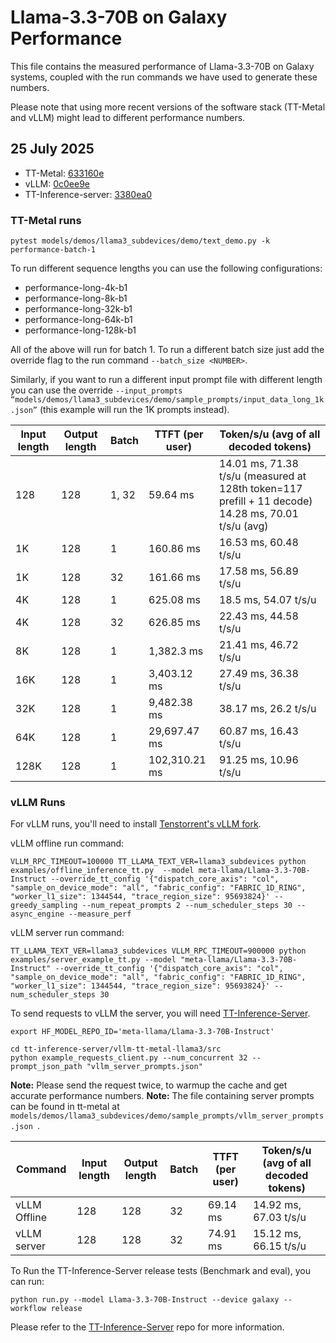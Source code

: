 # Llama-3.3-70B on Galaxy Performance

This file contains the measured performance of Llama-3.3-70B on Galaxy systems, coupled with the run commands we have used to generate these numbers.

Please note that using more recent versions of the software stack (TT-Metal and vLLM) might lead to different performance numbers.


## 25 July 2025

- TT-Metal: [633160e](https://github.com/tenstorrent/tt-metal/commit/633160efc176b71dc35b6d15be0e9421b986493d)
- vLLM: [0c0ee9e](https://github.com/tenstorrent/vllm/commit/0c0ee9e6d81bbb26d44229992ad2273e8ea1052b)
- TT-Inference-server: [3380ea0](https://github.com/tenstorrent/tt-inference-server/commit/3380ea073e53f20ea782626f42c406e5cf4260c8)


### TT-Metal runs

```
pytest models/demos/llama3_subdevices/demo/text_demo.py -k performance-batch-1
```
To run different sequence lengths you can use the following configurations:
- performance-long-4k-b1
- performance-long-8k-b1
- performance-long-32k-b1
- performance-long-64k-b1
- performance-long-128k-b1

All of the above will run for batch 1. To run a different batch size just add the override flag to the run command `--batch_size <NUMBER>`.

Similarly, if you want to run a different input prompt file with different length you can use the override `--input_prompts “models/demos/llama3_subdevices/demo/sample_prompts/input_data_long_1k.json”` (this example will run the 1K prompts instead).

| Input length | Output length | Batch  | TTFT (per user)   | Token/s/u (avg of all decoded tokens)                                        |
|--------------|---------------|--------|-------------------|------------------------------------------------------------------------------|
| 128          | 128           | 1, 32  | 59.64 ms          | 14.01 ms, 71.38 t/s/u (measured at 128th token=117 prefill + 11 decode) <br> 14.28 ms, 70.01 t/s/u (avg) |
| 1K           | 128           | 1      | 160.86 ms         | 16.53 ms, 60.48 t/s/u                                                    |
| 1K           | 128           | 32     | 161.66 ms         | 17.58 ms, 56.89 t/s/u                                                     |
| 4K           | 128           | 1      | 625.08 ms         | 18.5 ms, 54.07 t/s/u                                                      |
| 4K           | 128           | 32     | 626.85 ms         | 22.43 ms, 44.58 t/s/u                                                     |
| 8K           | 128           | 1      | 1,382.3 ms        | 21.41 ms, 46.72 t/s/u                                                     |
| 16K          | 128           | 1      | 3,403.12 ms       | 27.49 ms, 36.38 t/s/u                                                     |
| 32K          | 128           | 1      | 9,482.38 ms       | 38.17 ms, 26.2 t/s/u                                                      |
| 64K          | 128           | 1      | 29,697.47 ms      | 60.87 ms, 16.43 t/s/u                                                     |
| 128K         | 128           | 1      | 102,310.21 ms     | 91.25 ms, 10.96 t/s/u                                                     |

### vLLM Runs

For vLLM runs, you'll need to install [Tenstorrent's vLLM fork](https://github.com/tenstorrent/vllm/blob/dev/tt_metal/README.md).

vLLM offline run command:
```
VLLM_RPC_TIMEOUT=100000 TT_LLAMA_TEXT_VER=llama3_subdevices python examples/offline_inference_tt.py  --model meta-llama/Llama-3.3-70B-Instruct --override_tt_config '{"dispatch_core_axis": "col", "sample_on_device_mode": "all", "fabric_config": "FABRIC_1D_RING", "worker_l1_size": 1344544, "trace_region_size": 95693824}' --greedy_sampling --num_repeat_prompts 2 --num_scheduler_steps 30 --async_engine --measure_perf
```

vLLM server run command:
```
TT_LLAMA_TEXT_VER=llama3_subdevices VLLM_RPC_TIMEOUT=900000 python examples/server_example_tt.py --model "meta-llama/Llama-3.3-70B-Instruct" --override_tt_config '{"dispatch_core_axis": "col", "sample_on_device_mode": "all", "fabric_config": "FABRIC_1D_RING", "worker_l1_size": 1344544, "trace_region_size": 95693824}' --num_scheduler_steps 30
```

To send requests to vLLM the server, you will need [TT-Inference-Server](https://github.com/tenstorrent/tt-inference-server/tree/dev).
```
export HF_MODEL_REPO_ID='meta-llama/Llama-3.3-70B-Instruct'

cd tt-inference-server/vllm-tt-metal-llama3/src
python example_requests_client.py --num_concurrent 32 --prompt_json_path "vllm_server_prompts.json"
```

**Note:** Please send the request twice, to warmup the cache and get accurate performance numbers.
**Note:** The file containing server prompts can be found in tt-metal at `models/demos/llama3_subdevices/demo/sample_prompts/vllm_server_prompts.json `.

| Command      | Input length | Output length | Batch  | TTFT (per user)   | Token/s/u (avg of all decoded tokens) |
|--------------|--------------|---------------|--------|-------------------|---------------------------------------|
| vLLM Offline | 128          | 128           | 32     | 69.14 ms          | 14.92 ms, 67.03 t/s/u                 |
| vLLM server  | 128          | 128           | 32     | 74.91 ms          | 15.12 ms, 66.15 t/s/u                 |


To Run the TT-Inference-Server release tests (Benchmark and eval), you can run:
```
python run.py --model Llama-3.3-70B-Instruct --device galaxy --workflow release
```

Please refer to the [TT-Inference-Server](https://github.com/tenstorrent/tt-inference-server/tree/dev) repo for more information.
